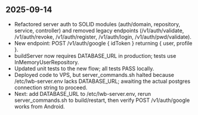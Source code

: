 ## 2025-09-14
- Refactored server auth to SOLID modules (auth/domain, repository, service, controller) and removed legacy endpoints (/v1/auth/validate, /v1/auth/revoke, /v1/auth/register, /v1/auth/login, /v1/auth/pwd/validate).
- New endpoint: POST /v1/auth/google { idToken } returning { user, profile }.
- buildServer now requires DATABASE_URL in production; tests use InMemoryUserRepository.
- Updated unit tests to the new flow; all tests PASS locally.
- Deployed code to VPS, but server_commands.sh halted because /etc/lwb-server.env lacks DATABASE_URL; awaiting the actual postgres connection string to proceed.
- Next: add DATABASE_URL to /etc/lwb-server.env, rerun server_commands.sh to build/restart, then verify POST /v1/auth/google works from Android.

